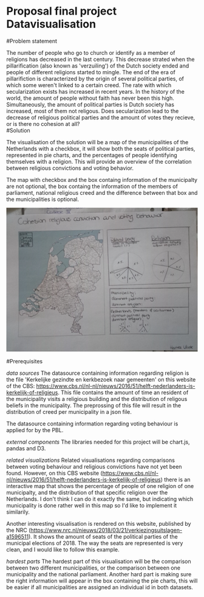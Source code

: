 # Proposal final project Datavisualisation

#Problem statement

The number of people who go to church or identify as a member of religions has decreased in the last century. This decrease strated when the pillarification (also known as 'verzuiling') of the Dutch society ended and people of different religions started to mingle. The end of the era of pillarifiction is characterized by the origin of several political parties, of which some weren't linked to a certain creed. The rate with which secularization exists has increased in recent years. In the history of the world, the amount of people without faith has never been this high. Simultaneously, the amount of political parties is Dutch society has increased, most of them not religous. Does secularization lead to the decrease of religious political parties and the amount of votes they recieve, or is there no cohesion at all?    
#Solution

The visualisation of the solution will be a map of the municipalities of the Netherlands with a checkbox, it will show both the seats of political parties, represented in pie charts, and the percentages of people identifying themselves with a religion. This will provide an overview of the correlation between religious convictions and voting behavior.

The map with checkbox and the box containg information of the municipalty are not optional, the box containg the information of the members of parliament, national religious creed and the difference between that box and the municipalities is optional. 

![Example visualisation](/doc/exampleFPDS.jpg)

#Prerequisites

*data sources*
The datasource containing information regarding religion is the file 'Kerkelijke gezindte en kerkbezoek naar gemeenten' on this website of the CBS: https://www.cbs.nl/nl-nl/nieuws/2016/51/helft-nederlanders-is-kerkelijk-of-religieus. This file contains the amount of time an resident of the municipality visits a religious building and the distribution of religous beliefs in the municipality. The preprossing of this file will result in the distribution of creed per municipality in a json file.

The datasource containing information regarding voting behaviour is applied for by the PBL. 

*external components*
The libraries needed for this project will be chart.js, pandas and D3.

*related visualizations*
Related visualisations regarding comparisons between voting behaviour and religious convictions have not yet been found. However, on this CBS website (https://www.cbs.nl/nl-nl/nieuws/2016/51/helft-nederlanders-is-kerkelijk-of-religieus) there is an interactive map that shows the percentage of people of one religion of one municipalty, and the distribution of that specific religion over the Netherlands. I don't think I can do it exactly the same, but indicating which municipality is done rather well in this map so I'd like to implement it similarily.

Another interesting visualisation is rendered on this website, published by the NRC (https://www.nrc.nl/nieuws/2018/03/21/verkiezingsuitslagen-a1596511). It shows the amount of seats of the political parties of the municipal elections of 2018. The way the seats are represented is very clean, and I would like to follow this example.

*hardest parts*
The hardest part of this visualisation will be the comparison between two different municipalities, or the comparison between one municipality and the national parliament. Another hard part is making sure the right information will appear in the box containing the pie charts, this will be easier if all municipalities are assigned an individual id in both datasets. 
